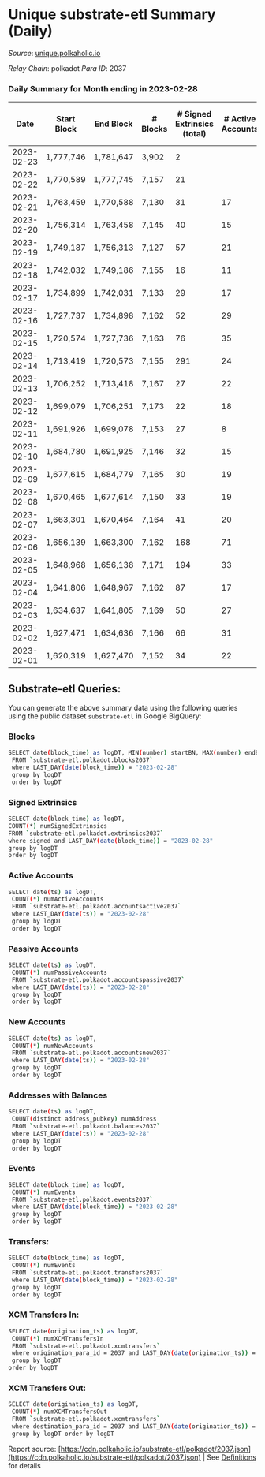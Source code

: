 # Unique substrate-etl Summary (Daily)

_Source_: [unique.polkaholic.io](https://unique.polkaholic.io)

*Relay Chain*: polkadot
*Para ID*: 2037



### Daily Summary for Month ending in 2023-02-28


| Date | Start Block | End Block | # Blocks | # Signed Extrinsics (total) | # Active Accounts | # Passive | # New | # Addresses with Balances | # Events | # Transfers | # XCM Transfers In | # XCM Transfers Out | Issues | 
| ---- | ----------- | --------- | -------- | --------------------------- | ----------------- | --------- | ----- | ------------------------- | -------- | ----------- | ------------------ | ------------------- | ------ |
| 2023-02-23 | 1,777,746 | 1,781,647 | 3,902 | 2 |  |  |  |  | 8,282 | 2  |   |   |  |
| 2023-02-22 | 1,770,589 | 1,777,745 | 7,157 | 21 |  |  |  | 16,210 | 15,284 | 14  |   |   |  |
| 2023-02-21 | 1,763,459 | 1,770,588 | 7,130 | 31 | 17 |  | 2 | 16,207 | 15,320 | 22  |   |   |  |
| 2023-02-20 | 1,756,314 | 1,763,458 | 7,145 | 40 | 15 |  | 4 | 16,205 | 15,360 | 33  |   |   |  |
| 2023-02-19 | 1,749,187 | 1,756,313 | 7,127 | 57 | 21 |  | 6 | 16,201 | 15,407 | 51  |   |   |  |
| 2023-02-18 | 1,742,032 | 1,749,186 | 7,155 | 16 | 11 |  |  | 16,195 | 15,248 | 9  |   |   |  |
| 2023-02-17 | 1,734,899 | 1,742,031 | 7,133 | 29 | 17 |  | 8 | 16,195 | 15,296 | 16  |   |   |  |
| 2023-02-16 | 1,727,737 | 1,734,898 | 7,162 | 52 | 29 |  | 4 | 16,187 | 15,476 | 29  |   |   |  |
| 2023-02-15 | 1,720,574 | 1,727,736 | 7,163 | 76 | 35 |  | 6 | 16,183 | 15,577 | 65  |   |   |  |
| 2023-02-14 | 1,713,419 | 1,720,573 | 7,155 | 291 | 24 |  | 4 | 16,177 | 16,631 | 284  |   |   |  |
| 2023-02-13 | 1,706,252 | 1,713,418 | 7,167 | 27 | 22 |  | 2 | 16,173 | 15,331 | 18  |   |   |  |
| 2023-02-12 | 1,699,079 | 1,706,251 | 7,173 | 22 | 18 |  | 2 | 16,171 | 15,321 | 14  |   |   |  |
| 2023-02-11 | 1,691,926 | 1,699,078 | 7,153 | 27 | 8 |  |  | 16,169 | 15,300 | 20  |   |   |  |
| 2023-02-10 | 1,684,780 | 1,691,925 | 7,146 | 32 | 15 |  | 2 | 16,169 | 15,321 | 24  |   |   |  |
| 2023-02-09 | 1,677,615 | 1,684,779 | 7,165 | 30 | 19 |  | 1 | 16,167 | 15,351 | 19  |   |   |  |
| 2023-02-08 | 1,670,465 | 1,677,614 | 7,150 | 33 | 19 |  | 6 | 16,166 | 15,335 | 25  |   |   |  |
| 2023-02-07 | 1,663,301 | 1,670,464 | 7,164 | 41 | 20 |  | 2 | 16,160 | 15,394 | 27  |   |   |  |
| 2023-02-06 | 1,656,139 | 1,663,300 | 7,162 | 168 | 71 |  | 16,158 | 16,158 | 16,044 | 147  |   |   |  |
| 2023-02-05 | 1,648,968 | 1,656,138 | 7,171 | 194 | 33 |  |  | 16,152 | 16,188 | 172  |   |   |  |
| 2023-02-04 | 1,641,806 | 1,648,967 | 7,162 | 87 | 17 |  | 16,147 | 16,147 | 15,623 | 78  |   |   |  |
| 2023-02-03 | 1,634,637 | 1,641,805 | 7,169 | 50 | 27 |  |  | 16,144 | 15,456 | 25  |   |   |  |
| 2023-02-02 | 1,627,471 | 1,634,636 | 7,166 | 66 | 31 |  |  | 16,140 | 15,526 | 45  |   |   |  |
| 2023-02-01 | 1,620,319 | 1,627,470 | 7,152 | 34 | 22 |  |  | 16,137 | 15,338 | 22  |   |   |  |

## Substrate-etl Queries:
You can generate the above summary data using the following queries using the public dataset `substrate-etl` in Google BigQuery:

### Blocks
```bash
SELECT date(block_time) as logDT, MIN(number) startBN, MAX(number) endBN, COUNT(*) numBlocks 
 FROM `substrate-etl.polkadot.blocks2037`  
 where LAST_DAY(date(block_time)) = "2023-02-28" 
 group by logDT 
 order by logDT
```

### Signed Extrinsics
```bash
SELECT date(block_time) as logDT, 
COUNT(*) numSignedExtrinsics 
FROM `substrate-etl.polkadot.extrinsics2037`  
where signed and LAST_DAY(date(block_time)) = "2023-02-28" 
group by logDT 
order by logDT
```

### Active Accounts
```bash
SELECT date(ts) as logDT, 
 COUNT(*) numActiveAccounts 
 FROM `substrate-etl.polkadot.accountsactive2037` 
 where LAST_DAY(date(ts)) = "2023-02-28" 
 group by logDT 
 order by logDT
```

### Passive Accounts
```bash
SELECT date(ts) as logDT, 
 COUNT(*) numPassiveAccounts 
 FROM `substrate-etl.polkadot.accountspassive2037` 
 where LAST_DAY(date(ts)) = "2023-02-28" 
 group by logDT 
 order by logDT
```

### New Accounts
```bash
SELECT date(ts) as logDT, 
 COUNT(*) numNewAccounts 
 FROM `substrate-etl.polkadot.accountsnew2037` 
 where LAST_DAY(date(ts)) = "2023-02-28" 
 group by logDT
 order by logDT
```

### Addresses with Balances
```bash
SELECT date(ts) as logDT,
 COUNT(distinct address_pubkey) numAddress 
 FROM `substrate-etl.polkadot.balances2037` 
 where LAST_DAY(date(ts)) = "2023-02-28" 
 group by logDT 
 order by logDT
```

### Events
```bash
SELECT date(block_time) as logDT, 
 COUNT(*) numEvents 
 FROM `substrate-etl.polkadot.events2037` 
 where LAST_DAY(date(block_time)) = "2023-02-28" 
 group by logDT 
 order by logDT
```

### Transfers:
```bash
SELECT date(block_time) as logDT, 
 COUNT(*) numEvents 
 FROM `substrate-etl.polkadot.transfers2037` 
 where LAST_DAY(date(block_time)) = "2023-02-28" 
 group by logDT 
 order by logDT
```

### XCM Transfers In:
```bash
SELECT date(origination_ts) as logDT, 
 COUNT(*) numXCMTransfersIn 
 FROM `substrate-etl.polkadot.xcmtransfers` 
 where origination_para_id = 2037 and LAST_DAY(date(origination_ts)) = "2023-02-28" 
 group by logDT 
order by logDT
```

### XCM Transfers Out:
```bash
SELECT date(origination_ts) as logDT, 
 COUNT(*) numXCMTransfersOut 
 FROM `substrate-etl.polkadot.xcmtransfers` 
 where destination_para_id = 2037 and LAST_DAY(date(origination_ts)) = "2023-02-28" 
 group by logDT order by logDT
```


Report source: [https://cdn.polkaholic.io/substrate-etl/polkadot/2037.json](https://cdn.polkaholic.io/substrate-etl/polkadot/2037.json) | See [Definitions](/DEFINITIONS.md) for details
